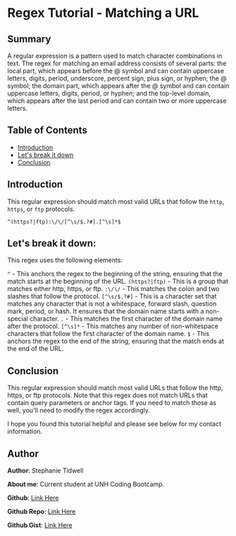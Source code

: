 # Regex Tutorial - Matching a URL

## Summary

A regular expression is a pattern used to match character combinations in text. The regex for matching an email address consists of several parts: the local part, which appears before the @ symbol and can contain uppercase letters, digits, period, underscore, percent sign, plus sign, or hyphen; the @ symbol; the domain part, which appears after the @ symbol and can contain uppercase letters, digits, period, or hyphen; and the top-level domain, which appears after the last period and can contain two or more uppercase letters.

## Table of Contents

- [Introduction](#introduction)
- [Let's break it down](#lets-break-it-down)
- [Conclusion](#conclusion)

## Introduction

This regular expression should match most valid URLs that follow the `http`, `https`, or `ftp` protocols.

`^(https?|ftp):\/\/[^\s/$.?#].[^\s]*$`

## Let's break it down:

This regex uses the following elements:

`^` - This anchors the regex to the beginning of the string, ensuring that the match starts at the beginning of the URL.
`(https?|ftp)` - This is a group that matches either http, https, or ftp.
`:\/\/` - This matches the colon and two slashes that follow the protocol.
`[^\s/$.?#]` - This is a character set that matches any character that is not a whitespace, forward slash, question mark, period, or hash. It ensures that the domain name starts with a non-special character.
`.` - This matches the first character of the domain name after the protocol.
`[^\s]*` - This matches any number of non-whitespace characters that follow the first character of the domain name.
`$` - This anchors the regex to the end of the string, ensuring that the match ends at the end of the URL.

## Conclusion

This regular expression should match most valid URLs that follow the http, https, or ftp protocols. Note that this regex does not match URLs that contain query parameters or anchor tags. If you need to match those as well, you'll need to modify the regex accordingly.

I hope you found this tutorial helpful and please see below for my contact information.

## Author

**Author**: Stephanie Tidwell

**About me**: Current student at UNH Coding Bootcamp.

**Github**: [Link Here ](https://github.com/StephTidwell)

**Github Repo**: [Link Here ](https://github.com/StephTidwell/17-challenge-cs-for-js)

**Github Gist**: [Link Here ](https://gist.github.com/StephTidwell/1c45bc547799f13eee6d7d00dc837b46)
